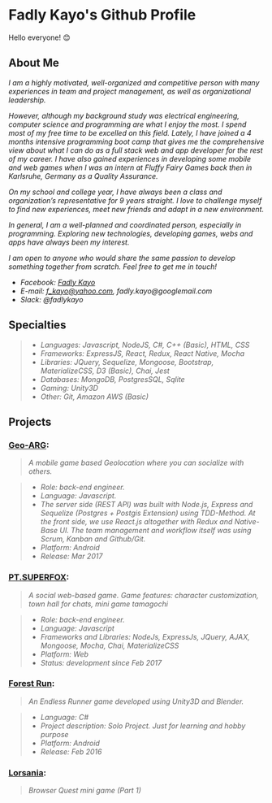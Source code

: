# Fadly Kayo's Github Profile
Hello everyone! :blush:

## About Me

_I am a highly motivated, well-organized and competitive person with many experiences in team and project management, as well as organizational leadership._

_However, although my background study was electrical engineering, computer science and programming are what I enjoy the most. I spend most of my free time to be excelled on this field. Lately, I have joined a 4 months intensive programming boot camp that gives me the comprehensive view about what I can do as a full stack web and app developer for the rest of my career. I have also gained experiences in developing some mobile and web games when I was an intern at Fluffy Fairy Games back then in Karlsruhe, Germany as a Quality Assurance._

_On my school and college year, I have always been a class and organization’s representative for 9 years straight. I love to challenge myself to find new experiences, meet new friends and adapt in a new environment._

_In general, I am a well-planned and coordinated person, especially in programming. Exploring new technologies, developing games, webs and apps have always been my interest._

_I am open to anyone who would share the same passion to develop something together from scratch. Feel free to get me in touch!_
- _Facebook: [Fadly Kayo](https://www.facebook.com/fadlykayo)_
- _E-mail: f_kayo@yahoo.com, fadly.kayo@googlemail.com_
- _Slack: @fadlykayo_

## Specialties

>* _Languages: Javascript, NodeJS, C#, C++ (Basic), HTML, CSS_                                              
>* _Frameworks: ExpressJS, React, Redux, React Native, Mocha_
>* _Libraries: JQuery, Sequelize, Mongoose, Bootstrap, MaterializeCSS, D3 (Basic), Chai, Jest_
>* _Databases: MongoDB, PostgresSQL, Sqlite_
>* _Gaming: Unity3D_
>* _Other: Git, Amazon AWS (Basic)_

## Projects

### [Geo-ARG](https://github.com/Geo-ARG/Alternate-Reality-Game):
>_A mobile game based Geolocation where you can socialize with others._

>* _Role: back-end engineer._
>* _Language: Javascript._
>* _The server side (REST API) was built with Node.js, Express and Sequelize (Postgres + Postgis Extension) using TDD-Method. At the front side, we use React.js altogether with Redux and Native-Base UI. The team management and workflow itself was using Scrum, Kanban and Github/Git._
>* _Platform: Android_
>* _Release: Mar 2017_

### [PT.SUPERFOX](https://github.com/PTSUPERFOX):
>_A social web-based game. Game features: character customization, town hall for chats, mini game tamagochi_

>* _Role: back-end engineer._
>* _Language: Javascript_
>* _Frameworks and Libraries: NodeJs, ExpressJs, JQuery, AJAX, Mongoose, Mocha, Chai, MaterializeCSS_
>* _Platform: Web_
>* _Status: development since Feb 2017_

### [Forest Run](https://github.com/fadlykayo/fadlykayo.github.io/releases):
>_An Endless Runner game developed using Unity3D and Blender._

>* _Language: C#_
>* _Project description: Solo Project. Just for learning and hobby purpose_
>* _Platform: Android_
>* _Release: Feb 2016_

### [Lorsania](https://fadlykayo.github.io/):
>_Browser Quest mini game (Part 1)_
